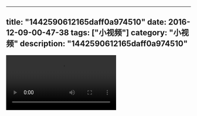 
---
title: "1442590612165daff0a974510"
date: 2016-12-09-00-47-38
tags: ["小视频"]
category: "小视频"
description: "1442590612165daff0a974510"
---
<video src="http://ohtsqip0g.bkt.clouddn.com/1442590612165daff0a974510.mp4" controls="controls"></video>
